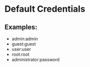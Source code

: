 # Default Credentials

## Examples: 
- admin:admin
- guest:guest
- user:user
- root:root
- administrator:password

